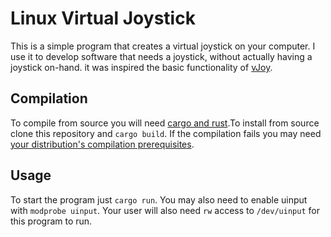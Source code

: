 # Linux Virtual Joystick
This is a simple program that creates a virtual joystick on your computer. I use it to develop software that needs a joystick, without actually having a joystick on-hand. it was inspired the basic functionality of [vJoy](http://vjoystick.sourceforge.net/site/). 

## Compilation
To compile from source you will need [cargo and rust](https://www.rust-lang.org/tools/install).To install from source clone this repository and `cargo build`. If the compilation fails you may need [your distribution's compilation prerequisites](https://github.com/abezukor/linux_virtual_joystick/wiki/Compilation-Prerequisits).
## Usage
To start the program just `cargo run`. You may also need to enable uinput with `modprobe uinput`. Your user will also need `rw` access to `/dev/uinput` for this program to run.